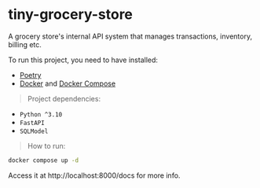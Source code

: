 # tiny-grocery-store

A grocery store's internal API system that manages transactions, inventory, billing etc.

To run this project, you need to have installed:

- [Poetry](https://python-poetry.org/docs/)
- [Docker](https://docs.docker.com/) and [Docker Compose](https://docs.docker.com/compose/)

> Project dependencies:

- `Python ^3.10`
- `FastAPI`
- `SQLModel`

> How to run:

```sh
docker compose up -d
```

Access it at http://localhost:8000/docs for more info.
